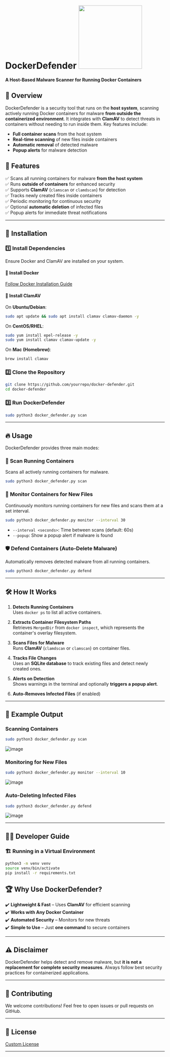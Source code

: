 # DockerDefender <img src="https://github.com/user-attachments/assets/61fcc5cc-cdd9-43de-95aa-1d51e989a48d" width="200">
**A Host-Based Malware Scanner for Running Docker Containers** 



## 📖 Overview  
DockerDefender is a security tool that runs on the **host system**, scanning actively running Docker containers for malware **from outside the containerized environment**. It integrates with **ClamAV** to detect threats in containers without needing to run inside them. Key features include:  
- **Full container scans** from the host system  
- **Real-time scanning** of new files inside containers  
- **Automatic removal** of detected malware  
- **Popup alerts** for malware detection  

## 🎯 Features  
✅ Scans all running containers for malware **from the host system**  
✅ Runs **outside of containers** for enhanced security  
✅ Supports **ClamAV** (`clamscan` or `clamdscan`) for detection  
✅ Tracks newly created files inside containers  
✅ Periodic monitoring for continuous security  
✅ Optional **automatic deletion** of infected files  
✅ Popup alerts for immediate threat notifications

---

## 🚀 Installation  

### 1️⃣ Install Dependencies  
Ensure Docker and ClamAV are installed on your system.  

#### 📌 Install Docker  
[Follow Docker Installation Guide](https://docs.docker.com/get-docker/)  

#### 📌 Install ClamAV  
On **Ubuntu/Debian**:  
```sh
sudo apt update && sudo apt install clamav clamav-daemon -y
```
On **CentOS/RHEL**:  
```sh
sudo yum install epel-release -y
sudo yum install clamav clamav-update -y
```
On **Mac (Homebrew)**:  
```sh
brew install clamav
```

### 2️⃣ Clone the Repository  
```sh
git clone https://github.com/yourrepo/docker-defender.git
cd docker-defender
```

### 3️⃣ Run DockerDefender  
```sh
sudo python3 docker_defender.py scan
```

---

## 🔥 Usage  

DockerDefender provides three main modes:  

### 🔎 **Scan Running Containers**
Scans all actively running containers for malware.  
```sh
sudo python3 docker_defender.py scan
```

### 🔄 **Monitor Containers for New Files**
Continuously monitors running containers for new files and scans them at a set interval.  
```sh
sudo python3 docker_defender.py monitor --interval 30
```
- `--interval <seconds>`: Time between scans (default: 60s)  
- `--popup`: Show a popup alert if malware is found  

### 🛡️ **Defend Containers (Auto-Delete Malware)**
Automatically removes detected malware from all running containers.  
```sh
sudo python3 docker_defender.py defend
```

---

## 🛠️ How It Works  

1. **Detects Running Containers**  
   Uses `docker ps` to list all active containers.  

2. **Extracts Container Filesystem Paths**  
   Retrieves `MergedDir` from `docker inspect`, which represents the container's overlay filesystem.  

3. **Scans Files for Malware**  
   Runs **ClamAV** (`clamdscan` or `clamscan`) on container files.  

4. **Tracks File Changes**  
   Uses an **SQLite database** to track existing files and detect newly created ones.  

5. **Alerts on Detection**  
   Shows warnings in the terminal and optionally **triggers a popup alert**.  

6. **Auto-Removes Infected Files** (if enabled)  

---

## 📝 Example Output  

### Scanning Containers
```sh
sudo python3 docker_defender.py scan
```

![image](https://github.com/user-attachments/assets/5e717ea4-f2c2-427b-908e-3eb39e611feb)



### Monitoring for New Files

```sh
sudo python3 docker_defender.py monitor --interval 10
```
![image](https://github.com/user-attachments/assets/fb8b6e5f-a35c-4a03-b4e5-0c3daca05572)



### Auto-Deleting Infected Files

```sh
sudo python3 docker_defender.py defend
```
![image](https://github.com/user-attachments/assets/773bd036-207a-40b7-99d1-b3300f69866a)


---

## 👨‍💻 Developer Guide  

### 🏗️ Running in a Virtual Environment  

```sh
python3 -m venv venv
source venv/bin/activate
pip install -r requirements.txt
```


## 🏆 Why Use DockerDefender?  

✔️ **Lightweight & Fast** – Uses **ClamAV** for efficient scanning  
✔️ **Works with Any Docker Container**  
✔️ **Automated Security** – Monitors for new threats  
✔️ **Simple to Use** – Just **one command** to secure containers  

---

## ⚠️ Disclaimer  
DockerDefender helps detect and remove malware, but **it is not a replacement for complete security measures**. Always follow best security practices for containerized applications.  

---

## 🤝 Contributing  
We welcome contributions! Feel free to open issues or pull requests on GitHub.  

---

## 📜 License  
[Custom License](https://github.com/GrzechuG/DockerDefender/tree/main?tab=License-1-ov-file)

---



